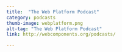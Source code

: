 ```yaml
---
title:  "The Web Platform Podcast"
category: podcasts
thumb-image: webplatform.png
alt-tag: "The Web Platform Podcast"
link: http://webcomponents.org/podcasts/

---
```

